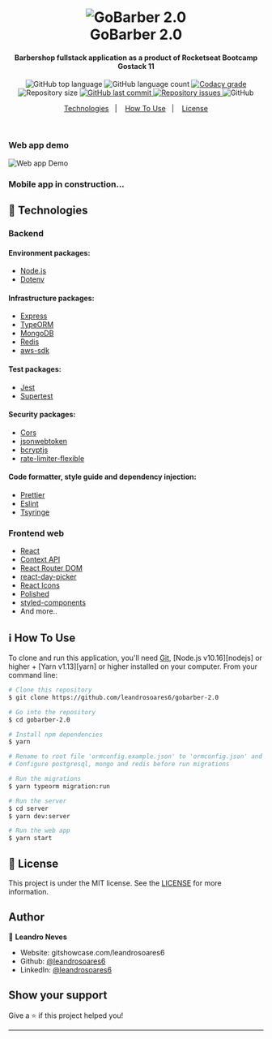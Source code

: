 
<h1 align="center">
    <img alt="GoBarber 2.0" src="https://res.cloudinary.com/dqiqmpz8u/image/upload/c_scale,w_312/v1591458497/gobarber-2.0_opjvy7.png" />
    <br>
    GoBarber 2.0
</h1>

<h4 align="center">
  Barbershop fullstack application as a product of Rocketseat Bootcamp Gostack 11
</h4>
<p align="center">
  <img alt="GitHub top language" src="https://img.shields.io/github/languages/top/leandrosoares6/gobarber-2.0.svg">

  <img alt="GitHub language count" src="https://img.shields.io/github/languages/count/leandrosoares6/gobarber-2.0.svg">

  <a href="https://app.codacy.com/manual/leandrosoares6/gobarber-2.0?utm_source=github.com&utm_medium=referral&utm_content=leandrosoares6/gobarber-2.0&utm_campaign=Badge_Grade_Dashboard">
    <img alt="Codacy grade" src="https://api.codacy.com/project/badge/Grade/5ff7efbd40bc45098cae0566ad2ff1b2">
  </a>

  <img alt="Repository size" src="https://img.shields.io/github/repo-size/leandrosoares6/gobarber-2.0.svg">
  <a href="https://github.com/leandrosoares6/gobarber-2.0/commits/master">
    <img alt="GitHub last commit" src="https://img.shields.io/github/last-commit/leandrosoares6/gobarber-2.0.svg">
  </a>

  <a href="https://github.com/leandrosoares6/gobarber-2.0/issues">
    <img alt="Repository issues" src="https://img.shields.io/github/issues/leandrosoares6/gobarber-2.0.svg">
  </a>

  <img alt="GitHub" src="https://img.shields.io/github/license/leandrosoares6/gobarber-2.0">
</p>

<p align="center">
  <a href="#rocket-technologies">Technologies</a>&nbsp;&nbsp;&nbsp;|&nbsp;&nbsp;&nbsp;
  <a href="#information_source-how-to-use">How To Use</a>&nbsp;&nbsp;&nbsp;|&nbsp;&nbsp;&nbsp;
  <a href="#memo-license">License</a>
</p>

<p align="center">
<br/>
<h3>Web app demo</h3>
  <img alt="Web app Demo" src="https://res.cloudinary.com/dqiqmpz8u/image/upload/v1591462481/gobarber-2.0/Gifs/gobarber-2.0-web_mqh7kc.gif">
</p>
<h3>Mobile app in construction...</h3>

## :rocket: Technologies

### Backend

#### Environment packages:
-  [Node.js](https://nodejs.org)
-  [Dotenv](https://www.npmjs.com/package/dotenv)

#### Infrastructure packages:
-  [Express](https://expressjs.com/)
-  [TypeORM](https://typeorm.io/#/)
-  [MongoDB](https://www.mongodb.com/)
-  [Redis](https://redis.io/)
-  [aws-sdk](https://aws.amazon.com/sdk-for-node-js/)

#### Test packages:
-  [Jest](https://jestjs.io/)
-  [Supertest](https://github.com/visionmedia/supertest)

#### Security packages:
-  [Cors](https://www.npmjs.com/package/cors)
- [jsonwebtoken](https://jwt.io/)
- [bcryptjs](https://www.npmjs.com/package/bcryptjs)
- [rate-limiter-flexible](https://www.npmjs.com/package/rate-limiter-flexible)

#### Code formatter, style guide and dependency injection:
-  [Prettier](https://prettier.io/)
-  [Eslint](https://eslint.org/)
-  [Tsyringe](https://github.com/microsoft/tsyringe)

### Frontend web
-  [React](https://reactjs.org/)
-  [Context API](https://pt-br.reactjs.org/docs/context.html)
-  [React Router DOM](https://reacttraining.com/react-router/web/guides/quick-start)
-  [react-day-picker](https://react-day-picker.js.org/)
-  [React Icons](https://react-icons.github.io/react-icons/)
-  [Polished](https://polished.js.org/)
-  [styled-components](https://www.styled-components.com/)
- And more..



## :information_source: How To Use

To clone and run this application, you'll need [Git](https://git-scm.com), [Node.js v10.16][nodejs] or higher + [Yarn v1.13][yarn] or higher installed on your computer. From your command line:

```bash
# Clone this repository
$ git clone https://github.com/leandrosoares6/gobarber-2.0

# Go into the repository
$ cd gobarber-2.0

# Install npm dependencies
$ yarn

# Rename to root file 'ormconfig.example.json' to 'ormconfig.json' and adapt it with your credentials
# Configure postgresql, mongo and redis before run migrations

# Run the migrations
$ yarn typeorm migration:run

# Run the server
$ cd server
$ yarn dev:server

# Run the web app
$ yarn start
```

## :memo: License
This project is under the MIT license. See the [LICENSE](https://github.com/leandrosoares6/gobarber-2.0/blob/master/LICENSE) for more information.

## Author

👤 **Leandro Neves**

* Website: gitshowcase.com/leandrosoares6
* Github: [@leandrosoares6](https://github.com/leandrosoares6)
* LinkedIn: [@leandrosoares6](https://linkedin.com/in/leandrosoares6)

## Show your support

Give a ⭐️ if this project helped you!

---